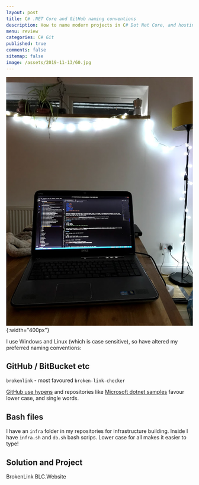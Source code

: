 ```yaml
---
layout: post
title: C# .NET Core and GitHub naming conventions    
description: How to name modern projects in C# Dot Net Core, and hosting on GitHub 
menu: review
categories: C# Git 
published: true 
comments: false     
sitemap: false
image: /assets/2019-11-13/60.jpg
---
```


![alt text](/assets/2019-11-13/60.jpg "Laptop"){:width="400px"}

I use Windows and Linux (which is case sensitive), so have altered my preferred naming conventions:

## GitHub / BitBucket etc

`brokenlink` - most favoured
`broken-link-checker`

[GitHub use hypens](https://stackoverflow.com/a/11947816/26086) and repositories like [Microsoft dotnet samples](https://github.com/dotnet/samples) favour lower case, and single words.

## Bash files

I have an `infra` folder in my repositories for infrastructure building. Inside I have `infra.sh` and `db.sh` bash scrips. Lower case for all makes it easier to type!

## Solution and Project

BrokenLink
  BLC.Website